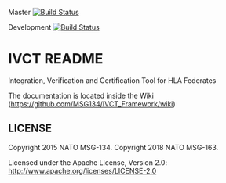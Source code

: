 Master [![Build Status](https://travis-ci.org/MSG134/IVCT_Framework.svg?branch=travis-ci)](https://travis-ci.org/MSG134/IVCT_Framework)

Development [![Build Status](https://travis-ci.org/MSG134/IVCT_Framework.svg?branch=development)](https://travis-ci.org/MSG134/IVCT_Framework)

# IVCT README

Integration, Verification and Certification Tool for HLA Federates

The documentation is located inside the Wiki (https://github.com/MSG134/IVCT_Framework/wiki)

LICENSE
------------

Copyright 2015 NATO MSG-134.
Copyright 2018 NATO MSG-163.

Licensed under the Apache License, Version 2.0: http://www.apache.org/licenses/LICENSE-2.0
